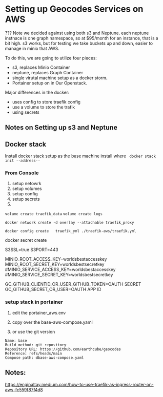 # Setting up Geocodes Services on AWS

??? Note
    we decided against using both s3 and Neptune.
    each neptune instnace is one graph namespace, so at $95/month for an instance, that is a bit high.
    s3 works, but for testing we take buckets up and down, easier to manage in minio that AWS.


To do this, we are going to utilize four pieces:
* s3, replaces Minio Container
* neptune, replaces Graph Container
* single virutal machine setup as a docker storm.
* Portainer setup on in Our Openstack.

Major differences in the docker:
* uses config to store traefik config
* use a volume to store the trafik
* using secrets

## Notes on Setting up s3 and Neptune

## Docker stack
Install docker stack setup as the base machine install where 
` docker stack init --address--`

### From Console
1. setup netowrk
1. setup volumes
1. setup config
2. setup secrets
3. 

`volume create traefik_data`
`volume create logs`

`docker network create -d overlay --attachable traefik_proxy`

`docker config create   traefik_yml ./traefik-aws/traefik.yml`

docker secret create 


S3SSL=true
S3PORT=443

MINIO_ROOT_ACCESS_KEY=worldsbestaccesskey
MINIO_ROOT_SECRET_KEY=worldsbestsecretkey
#MINIO_SERVICE_ACCESS_KEY=worldsbestaccesskey
#MINIO_SERVICE_SECRET_KEY=worldsbestsecretkey

GC_GITHUB_CLIENTID_OR_USER_GITHUB_TOKEN=OAUTH SECRET
GC_GITHUB_SECRET_OR_USER=OAUTH APP ID




###  setup stack in portainer

1. edit the portainer_aws.env
1. copy over the base-aws-compose.yaml

  1. or use the git version
```
Name: base
Build method: git repository
Repository URL: https://github.com/earthcube/geocodes
Reference: refs/heads/main
Compose path: dbase-aws-compose.yaml
```



## Notes:

https://enginaltay.medium.com/how-to-use-traefik-as-ingress-router-on-aws-fc559f87f4d8
